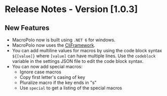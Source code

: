 # Release Notes - Version [1.0.3]

## New Features

- MacroPolo now is built using `.NET 6` for windows.
- MacroPolo now uses the [CliFramework](https://github.com/yojoecapital/CliFramework).
- You can add multiline values for macros by using the code block syntax `${[value]}` where `[value]` can have multiple lines. Use the `codeblock` variable in the settings JSON file to edit the code block syntax.
- You can now add special macros:
  - Ignore case macros
  - Copy first letter's casing of key
  - Pluralize macro if the key ends in "s"
  - Use `special` to get a listing of the special macros 
